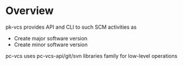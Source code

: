 # Overview

pk-vcs provides API and CLI to such SCM activities as
- Create major software version
- Create minor software version

pc-vcs uses pc-vcs-api/git/svn libraries family for low-level operations

